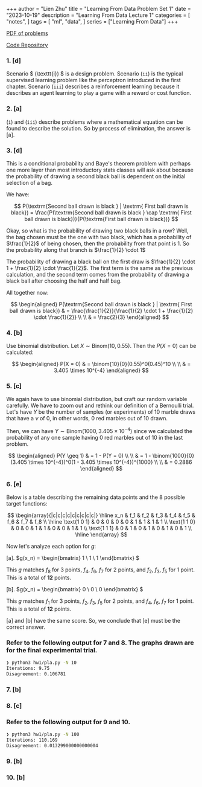 +++
author = "Lien Zhu"
title = "Learning From Data Problem Set 1"
date = "2023-10-19"
description = "Learning From Data Lecture 1"
categories = [ "notes", ]
tags = [ "ml", "data", ]
series = ["Learning From Data"]
+++


[PDF of problems](https://work.caltech.edu/homework/hw1.pdf)

[Code Repository](https://github.com/lienzhuzhu/lfd)


### 1. [d]

Scenario $ (\texttt{i}) $ is a design problem. Scenario $(\texttt{ii})$ is the typical supervised learning problem like the perceptron introduced in the first chapter. Scenario $(\texttt{iii})$ describes a reinforcement learning because it describes an agent learning to play a game with a reward or cost function.


### 2. [a]

$(\texttt{i})$ and $(\texttt{iii})$ describe problems where a mathematical equation can be found to describe the solution. So by process of elimination, the answer is [a].


### 3. [d]

This is a conditional probability and Baye's theorem problem with perhaps one more layer than most introductory stats classes will ask about because the probability of drawing a second black ball is dependent on the initial selection of a bag.

We have:

$$
P(\textrm{Second ball drawn is black } | \textrm{ First ball drawn is black}) = \frac{P(\textrm{Second ball drawn is black } \cap \textrm{ First ball drawn is black})}{P(\textrm{First ball drawn is black})}
$$


Okay, so what is the probability of drawing two black balls in a row? Well, the bag chosen must be the one with two black, which has a probability of $\frac{1}{2}$ of being chosen, then the probability from that point is 1. So the probability along that branch is $\frac{1}{2} \cdot 1$

The probability of drawing a black ball on the first draw is $\frac{1}{2} \cdot 1 + \frac{1}{2} \cdot \frac{1}{2}$. The first term is the same as the previous calculation, and the second term comes from the probability of drawing a black ball after choosing the half and half bag.

All together now:

$$
\begin{aligned}
P(\textrm{Second ball drawn is black } | \textrm{ First ball drawn is black})   & = \frac{\frac{1}{2}}{\frac{1}{2} \cdot 1 + \frac{1}{2} \cdot \frac{1}{2}} \\ \\
                                                                                & = \frac{2}{3}
\end{aligned}
$$


### 4. [b]

Use binomial distribution. Let $X \sim \text{Binom}(10, 0.55)$. Then the $P(X = 0)$ can be calculated:

$$
\begin{aligned}
P(X = 0)    & = \binom{10}{0}(0.55)^0(0.45)^10 \\ \\
            & = 3.405 \times 10^{-4}
\end{aligned}
$$


### 5. [c]

We again have to use binomial distribution, but craft our random variable carefully. We have to zoom out and rethink our definition of a Bernoulli trial. Let's have $Y$ be the number of samples (or experiments) of 10 marble draws that have a $\nu$ of 0, in other words, 0 red marbles out of 10 drawn.

Then, we can have $Y \sim \text{Binom}(1000, 3.405 \times 10^{-4})$ since we calculated the probability of any one sample having 0 red marbles out of 10 in the last problem.

$$
\begin{aligned}
P(Y \geq 1) & = 1 - P(Y = 0) \\ \\
            & = 1 - \binom{1000}{0}(3.405 \times 10^{-4})^0(1 - 3.405 \times 10^{-4})^{1000} \\ \\
            & = 0.2886
\end{aligned}
$$


### 6. [e]

Below is a table describing the remaining data points and the 8 possible target functions:

$$
\begin{array}{|c|c|c|c|c|c|c|c|c|}
\hline
x_n & f_1 & f_2 & f_3 & f_4 & f_5 & f_6 & f_7 & f_8 \\
\hline
\text{1 0 1} & 0 & 0 & 0 & 0 & 1 & 1 & 1 & 1   \\
\text{1 1 0} & 0 & 0 & 1 & 1 & 0 & 0 & 1 & 1   \\
\text{1 1 1} & 0 & 1 & 0 & 1 & 0 & 1 & 0 & 1   \\
\hline
\end{array}
$$


Now let's analyze each option for $g$:

[a]. $g(x_n) = 
\begin{bmatrix}
1 \\
1 \\
1
\end{bmatrix}
$

This $g$ matches $f_8$ for 3 points, $f_4$, $f_6$, $f_7$ for 2 points, and $f_2$, $f_3$, $f_5$ for 1 point. This is a total of **12** points.


[b]. $g(x_n) = 
\begin{bmatrix}
0 \\
0 \\
0
\end{bmatrix}
$

This $g$ matches $f_1$ for 3 points, $f_2$, $f_3$, $f_5$ for 2 points, and $f_4$, $f_6$, $f_7$ for 1 point. This is a total of **12** points.

[a] and [b] have the same score. So, we conclude that [e] must be the correct answer.



### Refer to the following output for 7 and 8. The graphs drawn are for the final experimental trial.

```zsh
❯ python3 hw1/pla.py -N 10
Iterations: 9.75
Disagreement: 0.106781
```

### 7. [b]

### 8. [c]



### Refer to the following output for 9 and 10.

```zsh
❯ python3 hw1/pla.py -N 100
Iterations: 110.169
Disagreement: 0.013299000000000004
```

### 9. [b]

### 10. [b]
